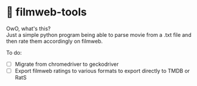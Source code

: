 # :movie_camera: filmweb-tools

OwO, what's this?  
Just a simple python program being able to parse movie from a .txt file and then rate them accordingly on filmweb.  
  
To do: 
- [ ] Migrate from chromedriver to geckodriver
- [ ] Export filmweb ratings to various formats to export directly to TMDB or RatS
